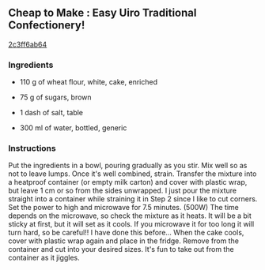 ## Cheap to Make : Easy Uiro Traditional Confectionery!

[2c3ff6ab64](https://cookpad.com/us/recipes/167633-cheap-to-make-easy-uiro-traditional-confectionery)

### Ingredients

 - 110 g of wheat flour, white, cake, enriched

 - 75 g of sugars, brown

 - 1 dash of salt, table

 - 300 ml of water, bottled, generic

### Instructions

Put the ingredients in a bowl, pouring gradually as you stir. Mix well so as not to leave lumps. Once it's well combined, strain. Transfer the mixture into a heatproof container (or empty milk carton) and cover with plastic wrap, but leave 1 cm or so from the sides unwrapped. I just pour the mixture straight into a container while straining it in Step 2 since I like to cut corners. Set the power to high and microwave for 7.5 minutes. (500W) The time depends on the microwave, so check the mixture as it heats. It will be a bit sticky at first, but it will set as it cools. If you microwave it for too long it will turn hard, so be careful!! I have done this before... When the cake cools, cover with plastic wrap again and place in the fridge. Remove from the container and cut into your desired sizes. It's fun to take out from the container as it jiggles.